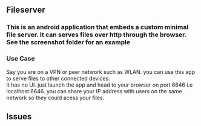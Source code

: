 ## Fileserver  
### This is an android application that embeds a custom minimal file server. It can serves files over http through the browser. See the screenshot folder for an example  

### Use Case   
Say you are on a VPN or peer network such as WLAN. you can use this app to serve files to other connected devices.   
It has no UI. just launch the app and head to your browser on port 6646 i.e localhost:6646. you can share your IP address with users on the same network so they could acess your files. 

## Issues 


